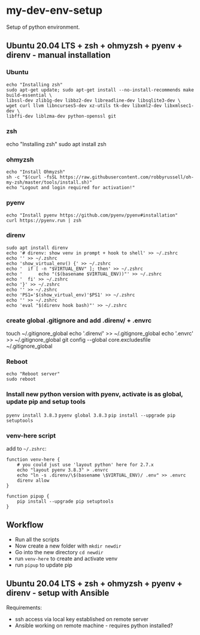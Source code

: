 # my-dev-env-setup
Setup of python environment.

## Ubuntu 20.04 LTS + zsh + ohmyzsh + pyenv + direnv - manual installation

### Ubuntu
```
echo "Installing zsh"
sudo apt-get update; sudo apt-get install --no-install-recommends make build-essential \
libssl-dev zlib1g-dev libbz2-dev libreadline-dev libsqlite3-dev \
wget curl llvm libncurses5-dev xz-utils tk-dev libxml2-dev libxmlsec1-dev \
libffi-dev liblzma-dev python-openssl git
```

### zsh
echo "Installing zsh"
sudo apt install zsh



### ohmyzsh
```
echo "Install Ohmyzsh"
sh -c "$(curl -fsSL https://raw.githubusercontent.com/robbyrussell/oh-my-zsh/master/tools/install.sh)"
echo "Logout and login required for activation!"
```

### pyenv
```
echo "Install pyenv https://github.com/pyenv/pyenv#installation"
curl https://pyenv.run | zsh
```

### direnv
```
sudo apt install direnv
echo '# direnv: show venv in prompt + hook to shell' >> ~/.zshrc
echo '' >> ~/.zshrc
echo 'show_virtual_env() {' >> ~/.zshrc
echo '	if [ -n "$VIRTUAL_ENV" ]; then' >> ~/.zshrc
echo '		echo "($(basename $VIRTUAL_ENV))"' >> ~/.zshrc
echo '	fi' >> ~/.zshrc
echo '}' >> ~/.zshrc
echo '' >> ~/.zshrc
echo 'PS1='$(show_virtual_env)'$PS1' >> ~/.zshrc
echo '' >> ~/.zshrc
echo 'eval "$(direnv hook bash)"' >> ~/.zshrc
```

### create global .gitignore and add .direnv/ + .envrc

touch ~/.gitignore_global
echo '.direnv/' >> ~/.gitignore_global
echo '.envrc' >> ~/.gitignore_global
git config --global core.excludesfile ~/.gitignore_global


### Reboot
```
echo "Reboot server"
sudo reboot
```

### Install new python version with pyenv, activate is as global, update pip and setup tools
`pyenv install 3.8.3`
`pyenv global 3.8.3`
`pip install --upgrade pip setuptools`

### venv-here script
add to `~/.zshrc`:

```
function venv-here {
    # you could just use 'layout python' here for 2.7.x
    echo "layout pyenv 3.8.3" > .envrc
    echo "ln -s .direnv/\$(basename \$VIRTUAL_ENV)/ .env" >> .envrc
    direnv allow
}

function pipup {
    pip install --upgrade pip setuptools
}

```

## Workflow
- Run all the scripts
- Now create a new folder with `mkdir newdir`
- Go into the new directory `cd newdir`
- run `venv-here` to create and activate venv
- run `pipup` to update pip


## Ubuntu 20.04 LTS + zsh + ohmyzsh + pyenv + direnv - setup with Ansible

Requirements:
- ssh access via local key established on remote server
- Ansible working on remote machine - requires python installed?

